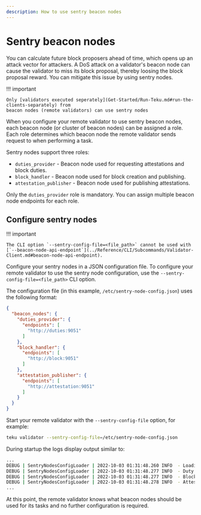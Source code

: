 ```yaml
---
description: How to use sentry beacon nodes
---
```


# Sentry beacon nodes

You can calculate future block proposers ahead of time, which opens up an attack vector for attackers.
A DoS attack on a validator's beacon node can cause the validator to miss its block proposal, thereby loosing
the block proposal reward. You can mitigate this issue by using sentry nodes.

!!! important

    Only [validators executed seperately](Get-Started/Run-Teku.md#run-the-clients-separately) from
    beacon nodes (remote validators) can use sentry nodes 

When you configure your remote validator to use sentry beacon nodes, each beacon node (or cluster of
beacon nodes) can be assigned a role. Each role determines which beacon node the remote validator
sends request to when performing a task.

Sentry nodes support three roles:

- `duties_provider` - Beacon node used for requesting attestations and block duties.
- `block_handler` - Beacon node used for block creation and publishing.
- `attestation_publisher` - Beacon node used for publishing attestations.

Only the `duties_provider` role is mandatory. You can assign multiple beacon node endpoints for each
role.

## Configure sentry nodes

!!! important

    The CLI option `--sentry-config-file=<file_path>` cannot be used with
    [`--beacon-node-api-endpoint`](../Reference/CLI/Subcommands/Validator-Client.md#beacon-node-api-endpoint).

Configure your sentry nodes in a JSON configuration file. To configure your remote validator to use the
sentry node configuration, use the `--sentry-config-file=<file_path>` CLI option.

The configuration file (in this example, `/etc/sentry-node-config.json`) uses the following format:

```json
{
  "beacon_nodes": {
    "duties_provider": {
      "endpoints": [
        "http://duties:9051"
      ]
    },
    "block_handler": {
      "endpoints": [
        "http://block:9051"
      ]
    },
    "attestation_publisher": {
      "endpoints": [
        "http://attestation:9051"
      ]
    }
  }
}
```

Start your remote validator with the `--sentry-config-file` option, for example:

```bash
teku validator --sentry-config-file=/etc/sentry-node-config.json
```

During startup the logs display output similar to:

```bash
...
DEBUG | SentryNodesConfigLoader | 2022-10-03 01:31:48.260 INFO  - Loading sentry nodes configuration from /etc/sentry-node-config.json
DEBUG | SentryNodesConfigLoader | 2022-10-03 01:31:48.277 INFO  - Duty provider beacon nodes: http://duties:9051
DEBUG | SentryNodesConfigLoader | 2022-10-03 01:31:48.277 INFO  - Block handler beacon nodes: http://block:9051
DEBUG | SentryNodesConfigLoader | 2022-10-03 01:31:48.278 INFO  - Attestation publisher beacon nodes: http://attestation:9051
...
```

At this point, the remote validator knows what beacon nodes should be used for its tasks and
no further configuration is required.
